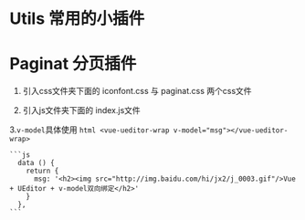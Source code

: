 # Utils  常用的小插件

# Paginat 分页插件
  1. 引入css文件夹下面的 iconfont.css 与 paginat.css 两个css文件
  
  2. 引入js文件夹下面的 index.js文件
  
  
 
3.`v-model`具体使用
    ```html
    <vue-ueditor-wrap v-model="msg"></vue-ueditor-wrap>
    ```

	```js
	  data () {
	    return {
	      msg: '<h2><img src="http://img.baidu.com/hi/jx2/j_0003.gif"/>Vue + UEditor + v-model双向绑定</h2>'
	    }
	  },
	```
